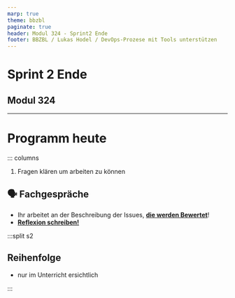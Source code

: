 ```yaml
---
marp: true
theme: bbzbl
paginate: true
header: Modul 324 - Sprint2 Ende
footer: BBZBL / Lukas Hodel / DevOps-Prozese mit Tools unterstützen
---
```


<!-- _class: big center -->

# Sprint 2 Ende

## Modul 324

---

# Programm heute

::: columns

1. Fragen klären um arbeiten zu können

## :speaking_head: Fachgespräche

- Ihr arbeitet an der Beschreibung der Issues, [**die werden Bewertet**](https://herrhodel.github.io/modul-324/docs/beurteilungen/LB2#teilnote-arbeitsvorgang)!
- [**Reflexion schreiben!**](https://herrhodel.github.io/modul-324/docs/beurteilungen/LB2#teilnote-schriftliche-reflexion)

:::split s2

## Reihenfolge

- nur im Unterricht ersichtlich

:::
